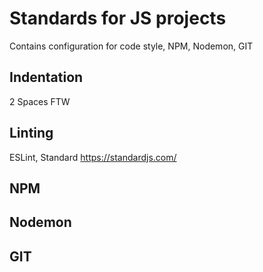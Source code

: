 # Standards for JS projects

Contains configuration for code style, NPM, Nodemon, GIT

## Indentation
2 Spaces FTW

## Linting
ESLint, Standard
https://standardjs.com/

## NPM

## Nodemon

## GIT
